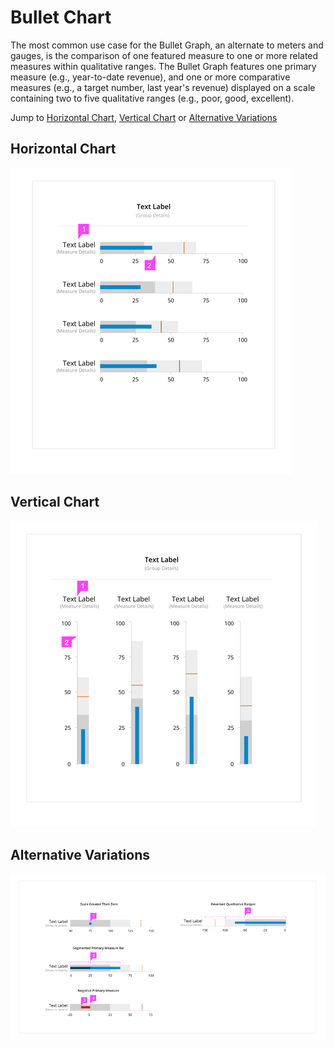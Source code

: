 # Bullet Chart

The most common use case for the Bullet Graph, an alternate to meters and gauges, is the comparison of one featured measure to one or more related measures within qualitative ranges. The Bullet Graph features one primary measure (e.g., year-to-date revenue), and one or more comparative measures (e.g., a target number, last year's revenue) displayed on a scale containing two to five qualitative ranges (e.g., poor, good, excellent).

Jump to [Horizontal Chart](#horizontal-chart), [Vertical Chart](#vertical-chart) or [Alternative Variations](#alternative-variations)


## Horizontal Chart
![Image of Horizontal Chart](img/grouped-horizontal-bullet-chart.png)

## Vertical Chart
![Image of Vertical Chart](img/grouped-vertical-bullet-chart.png)

## Alternative Variations
![Image of Alternative Chart](img/grouped-alternative-bullet-chart.png)
